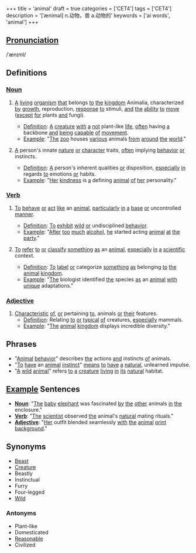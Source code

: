 +++
title = 'animal'
draft = true
categories = ['CET4']
tags = ['CET4']
description = '[ˈæniməl] n.动物，兽 a.动物的'
keywords = ['ai words', 'animal']
+++

## [Pronunciation](/en/post/pronunciation/)
/ˈænɪml/

## Definitions
### [Noun](/en/post/noun/)
1. [A](/en/post/a/) [living](/en/post/living/) [organism](/en/post/organism/) [that](/en/post/that/) belongs [to](/en/post/to/) [the](/en/post/the/) [kingdom](/en/post/kingdom/) Animalia, characterized [by](/en/post/by/) [growth](/en/post/growth/), reproduction, [response](/en/post/response/) [to](/en/post/to/) stimuli, [and](/en/post/and/) [the](/en/post/the/) [ability](/en/post/ability/) [to](/en/post/to/) [move](/en/post/move/) ([except](/en/post/except/) [for](/en/post/for/) plants [and](/en/post/and/) fungi).
   - [Definition](/en/post/definition/): [A](/en/post/a/) [creature](/en/post/creature/) [with](/en/post/with/) [a](/en/post/a/) [not](/en/post/not/) plant-like [life](/en/post/life/), [often](/en/post/often/) having [a](/en/post/a/) backbone [and](/en/post/and/) [being](/en/post/being/) [capable](/en/post/capable/) [of](/en/post/of/) [movement](/en/post/movement/).
   - [Example](/en/post/example/): "[The](/en/post/the/) [zoo](/en/post/zoo/) houses [various](/en/post/various/) animals [from](/en/post/from/) [around](/en/post/around/) [the](/en/post/the/) [world](/en/post/world/)."

2. [A](/en/post/a/) person's innate [nature](/en/post/nature/) [or](/en/post/or/) [character](/en/post/character/) traits, [often](/en/post/often/) implying [behavior](/en/post/behavior/) [or](/en/post/or/) instincts.
   - [Definition](/en/post/definition/): [A](/en/post/a/) person's inherent qualities [or](/en/post/or/) disposition, [especially](/en/post/especially/) [in](/en/post/in/) regards [to](/en/post/to/) emotions [or](/en/post/or/) habits.
   - [Example](/en/post/example/): "[Her](/en/post/her/) [kindness](/en/post/kindness/) is [a](/en/post/a/) defining [animal](/en/post/animal/) [of](/en/post/of/) [her](/en/post/her/) personality."

### [Verb](/en/post/verb/)
1. [To](/en/post/to/) [behave](/en/post/behave/) [or](/en/post/or/) [act](/en/post/act/) [like](/en/post/like/) an [animal](/en/post/animal/), [particularly](/en/post/particularly/) [in](/en/post/in/) [a](/en/post/a/) [base](/en/post/base/) [or](/en/post/or/) uncontrolled [manner](/en/post/manner/).
   - [Definition](/en/post/definition/): [To](/en/post/to/) [exhibit](/en/post/exhibit/) [wild](/en/post/wild/) [or](/en/post/or/) undisciplined [behavior](/en/post/behavior/).
   - [Example](/en/post/example/): "[After](/en/post/after/) [too](/en/post/too/) [much](/en/post/much/) [alcohol](/en/post/alcohol/), [he](/en/post/he/) started acting [animal](/en/post/animal/) [at](/en/post/at/) [the](/en/post/the/) [party](/en/post/party/)."

2. [To](/en/post/to/) [refer](/en/post/refer/) [to](/en/post/to/) [or](/en/post/or/) [classify](/en/post/classify/) [something](/en/post/something/) [as](/en/post/as/) an [animal](/en/post/animal/), [especially](/en/post/especially/) [in](/en/post/in/) [a](/en/post/a/) [scientific](/en/post/scientific/) context.
   - [Definition](/en/post/definition/): [To](/en/post/to/) [label](/en/post/label/) [or](/en/post/or/) categorize [something](/en/post/something/) [as](/en/post/as/) belonging [to](/en/post/to/) [the](/en/post/the/) [animal](/en/post/animal/) [kingdom](/en/post/kingdom/).
   - [Example](/en/post/example/): "[The](/en/post/the/) biologist identified [the](/en/post/the/) species [as](/en/post/as/) an [animal](/en/post/animal/) [with](/en/post/with/) [unique](/en/post/unique/) adaptations."

### [Adjective](/en/post/adjective/)
1. [Characteristic](/en/post/characteristic/) [of](/en/post/of/), [or](/en/post/or/) pertaining [to](/en/post/to/), animals [or](/en/post/or/) [their](/en/post/their/) features.
   - [Definition](/en/post/definition/): Relating [to](/en/post/to/) [or](/en/post/or/) [typical](/en/post/typical/) [of](/en/post/of/) creatures, [especially](/en/post/especially/) mammals.
   - [Example](/en/post/example/): "[The](/en/post/the/) [animal](/en/post/animal/) [kingdom](/en/post/kingdom/) displays incredible diversity."

## Phrases
- "[Animal](/en/post/animal/) [behavior](/en/post/behavior/)" describes [the](/en/post/the/) actions [and](/en/post/and/) instincts [of](/en/post/of/) animals.
- "[To](/en/post/to/) [have](/en/post/have/) an [animal](/en/post/animal/) [instinct](/en/post/instinct/)" [means](/en/post/means/) [to](/en/post/to/) [have](/en/post/have/) [a](/en/post/a/) [natural](/en/post/natural/), unlearned impulse.
- "[A](/en/post/a/) [wild](/en/post/wild/) [animal](/en/post/animal/)" refers [to](/en/post/to/) [a](/en/post/a/) [creature](/en/post/creature/) [living](/en/post/living/) [in](/en/post/in/) [its](/en/post/its/) [natural](/en/post/natural/) habitat.

## [Example](/en/post/example/) Sentences
- **[Noun](/en/post/noun/)**: "[The](/en/post/the/) [baby](/en/post/baby/) [elephant](/en/post/elephant/) was fascinated [by](/en/post/by/) [the](/en/post/the/) [other](/en/post/other/) animals [in](/en/post/in/) [the](/en/post/the/) enclosure."
- **[Verb](/en/post/verb/)**: "[The](/en/post/the/) [scientist](/en/post/scientist/) observed [the](/en/post/the/) animal's [natural](/en/post/natural/) mating rituals."
- **[Adjective](/en/post/adjective/)**: "[Her](/en/post/her/) outfit blended seamlessly [with](/en/post/with/) [the](/en/post/the/) [animal](/en/post/animal/) [print](/en/post/print/) [background](/en/post/background/)."

## Synonyms
- [Beast](/en/post/beast/)
- [Creature](/en/post/creature/)
- Beastly
- Instinctual
- Furry
- Four-legged
- [Wild](/en/post/wild/)

### Antonyms
- Plant-like
- Domesticated
- [Reasonable](/en/post/reasonable/)
- Civilized
